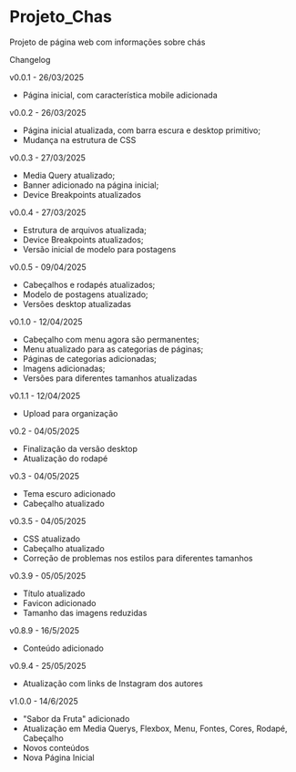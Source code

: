 # Projeto_Chas
 Projeto de página web com informações sobre chás


Changelog

v0.0.1 - 26/03/2025
* Página inicial, com característica mobile adicionada

v0.0.2 - 26/03/2025
* Página inicial atualizada, com barra escura e desktop primitivo;
* Mudança na estrutura de CSS

v0.0.3 - 27/03/2025
* Media Query atualizado;
* Banner adicionado na página inicial;
* Device Breakpoints atualizados

v0.0.4 - 27/03/2025
* Estrutura de arquivos atualizada;
* Device Breakpoints atualizados;
* Versão inicial de modelo para postagens

v0.0.5 - 09/04/2025
* Cabeçalhos e rodapés atualizados;
* Modelo de postagens atualizado;
* Versões desktop atualizadas

v0.1.0 - 12/04/2025 
* Cabeçalho com menu agora são permanentes;
* Menu atualizado para as categorias de páginas;
* Páginas de categorias adicionadas;
* Imagens adicionadas;
* Versões para diferentes tamanhos atualizadas

v0.1.1 - 12/04/2025
* Upload para organização

v0.2 - 04/05/2025
* Finalização da versão desktop
* Atualização do rodapé

v0.3 - 04/05/2025
* Tema escuro adicionado
* Cabeçalho atualizado

v0.3.5 - 04/05/2025
* CSS atualizado
* Cabeçalho atualizado
* Correção de problemas nos estilos para diferentes tamanhos

v0.3.9 - 05/05/2025
* Título atualizado
* Favicon adicionado
* Tamanho das imagens reduzidas

v0.8.9 - 16/5/2025
* Conteúdo adicionado

v0.9.4 - 25/05/2025
* Atualização com links de Instagram dos autores

v1.0.0 - 14/6/2025
* "Sabor da Fruta" adicionado
* Atualização em Media Querys, Flexbox, Menu, Fontes, Cores, Rodapé, Cabeçalho
* Novos conteúdos
* Nova Página Inicial